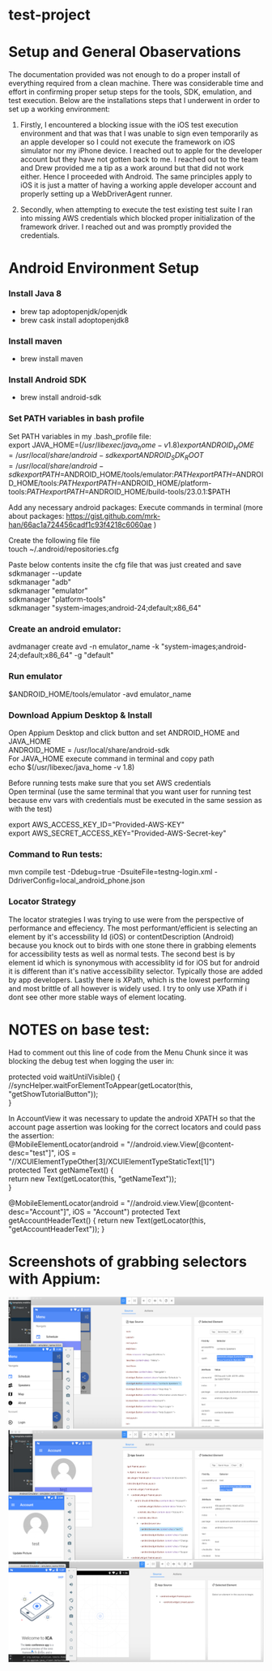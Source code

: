 # test-project

# Setup and General Obaservations
The documentation provided was not enough to do a proper install of everything required from a clean machine. There was considerable time and effort in confirming proper setup steps for the tools, SDK, emulation, and test execution. Below are the installations steps that I underwent in order to set up a working environment:

1. Firstly, I encountered a blocking issue with the iOS test execution environment and that was that I was unable to sign even temporarily as an apple developer so I could not execute the framework on iOS simulator nor my iPhone device. I reached out to apple for the developer account but they have not gotten back to me. I reached out to the team and Drew provided me a tip as a work around but that did not work either. Hence I proceeded with Android. The same principles apply to iOS it is just a matter of having a working apple developer account and properly setting up a WebDriverAgent runner.
    
2. Secondly, when attempting to execute the test existing test suite I ran into missing AWS credentials which blocked proper initialization of the framework driver. I reached out and was promptly provided the credentials.

# Android Environment Setup
### Install Java 8
* brew tap adoptopenjdk/openjdk
* brew cask install adoptopenjdk8

### Install maven
* brew install maven

### Install Android SDK
* brew install android-sdk


### Set PATH variables in bash profile
Set PATH variables in my .bash_profile file:  
export JAVA_HOME=$(/usr/libexec/java_home -v 1.8)  
export ANDROID_HOME=/usr/local/share/android-sdk   
export ANDROID_SDK_ROOT=/usr/local/share/android-sdk   
export PATH=$ANDROID_HOME/tools/emulator:$PATH    
export PATH=$ANDROID_HOME/tools:$PATH   
export PATH=$ANDROID_HOME/platform-tools:$PATH  
export PATH=$ANDROID_HOME/build-tools/23.0.1:$PATH   



Add any necessary android packages:
Execute commands in terminal (more about packages: https://gist.github.com/mrk-han/66ac1a724456cadf1c93f4218c6060ae )

Create the following file file   
touch ~/.android/repositories.cfg

Paste below contents insite the cfg file that was just created and save  
sdkmanager --update   
sdkmanager "adb"   
sdkmanager "emulator"   
sdkmanager "platform-tools"   
sdkmanager "system-images;android-24;default;x86_64"   


### Create an android emulator:
avdmanager create avd -n emulator_name -k "system-images;android-24;default;x86_64" -g "default"

### Run emulator
$ANDROID_HOME/tools/emulator -avd emulator_name

### Download Appium Desktop & Install 
Open Appium Desktop and click <Edit configuration> button and set ANDROID_HOME and JAVA_HOME  
ANDROID_HOME = /usr/local/share/android-sdk  
For JAVA_HOME execute command in terminal and copy path  
echo $(/usr/libexec/java_home -v 1.8)

Before running tests make sure that you set AWS credentials  
Open terminal (use the same terminal that you want user for running test because env vars with credentials must be executed in the same session as with the test)  

export AWS_ACCESS_KEY_ID="Provided-AWS-KEY"  
export AWS_SECRET_ACCESS_KEY="Provided-AWS-Secret-key"  

### Command to Run tests:
mvn compile test -Ddebug=true -DsuiteFile=testng-login.xml -DdriverConfig=local_android_phone.json

### Locator Strategy
The locator strategies I was trying to use were from the perspective of performance and effeciency. The most performant/efficient is selecting an element by it's accessbility Id (iOS) or contentDescription (Android) because you knock out to birds with one stone there in grabbing elements for accessibility tests as well as normal tests. The second best is by element id which is synonymous with accessiblity id for iOS but for android it is different than it's native accessibility selector. Typically those are added by app developers. Lastly there is XPath, which is the lowest performing and most brittle of all however is widely used. I try to only use XPath if i dont see other more stable ways of element locating.

# NOTES on base test:
Had to comment out this line of code from the Menu Chunk since it was blocking the debug test when logging the user in:

protected void waitUntilVisible() {  
	//syncHelper.waitForElementToAppear(getLocator(this, "getShowTutorialButton"));   
}


In AccountView it was necessary to update the android XPATH so that the account page assertion was looking for the correct locators and could pass the assertion:   
@MobileElementLocator(android = "//android.view.View[@content-desc=\"test\"]", iOS = "//XCUIElementTypeOther[3]/XCUIElementTypeStaticText[1]")   
protected Text getNameText() {   
	return new Text(getLocator(this, "getNameText"));   
}   

@MobileElementLocator(android = "//android.view.View[@content-desc=\"Account\"]", iOS = "Account")
protected Text getAccountHeaderText() {
	return new Text(getLocator(this, "getAccountHeaderText"));
}

# Screenshots of grabbing selectors with Appium:
![Alt text](/example1.png?raw=true "Optional Title")
![Alt text](/example2.png?raw=true "Optional Title")
![Alt text](/example3.png?raw=true "Optional Title")
